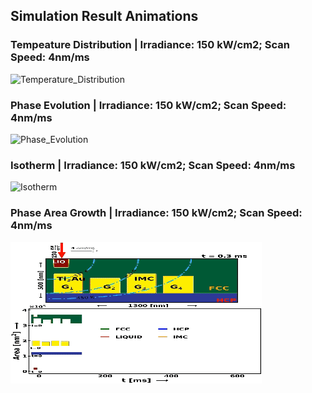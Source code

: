 ## Simulation Result Animations

### Tempeature Distribution | Irradiance: 150 kW/cm2; Scan Speed: 4nm/ms
![Temperature_Distribution](gif/I150_V4_TEMPERATURE.gif)

### Phase Evolution | Irradiance: 150 kW/cm2; Scan Speed: 4nm/ms

![Phase_Evolution](gif/I150_V4_PHASE.gif)

### Isotherm | Irradiance: 150 kW/cm2; Scan Speed: 4nm/ms
![Isotherm](gif/I150_V4_ISOTHERM.gif)


### Phase Area Growth | Irradiance: 150 kW/cm2; Scan Speed: 4nm/ms
![Phase_Area](gif/I150_V4_AREA.gif)